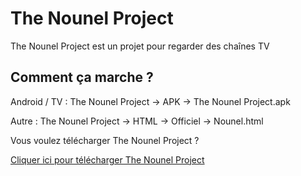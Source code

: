 # The Nounel Project
The Nounel Project est un projet pour regarder des chaînes TV

Comment ça marche ?
--------------------
Android / TV : The Nounel Project -> APK -> The Nounel Project.apk

Autre : The Nounel Project -> HTML -> Officiel -> Nounel.html


Vous voulez télécharger The Nounel Project ?

[Cliquer ici pour télécharger The Nounel Project](http://github.com/N0ub4x/The-Nounel-Project/releases/latest)
